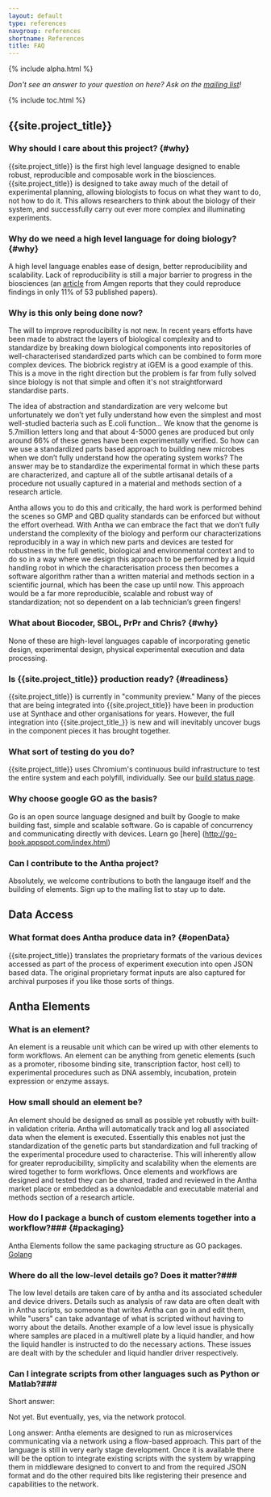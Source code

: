```yaml
---
layout: default
type: references
navgroup: references
shortname: References
title: FAQ
---
```


{% include alpha.html %}

*Don't see an answer to your question on here? Ask on the [mailing list](/discuss.html)!*

{% include toc.html %}

## {{site.project_title}}

### Why should I care about this project? {#why}

{{site.project_title}} is the first high level language designed to enable robust, reproducible and composable work in the biosciences. {{site.project_title}} is designed to take away much of the detail of experimental planning, allowing biologists to focus on what they want to do, not how to do it.  This allows researchers to think about the biology of their system, and successfully carry out ever more complex and illuminating experiments.

### Why do we need a high level language for doing biology? {#why}

A high level language enables ease of design, better reproducibility and scalability. Lack of reproducibility is still a major barrier to progress in the biosciences (an [article](http://www.nature.com/nature/journal/v483/n7391/full/483531a.html) from Amgen reports that they could reproduce findings in only 11% of 53 published papers). 

### Why is this only being done now?
The will to improve reproducibility is not new. In recent years efforts have been made to abstract the layers of biological complexity and to standardize by breaking down biological components into repositories of well-characterised standardized parts which can be combined to form more complex devices. The biobrick registry at iGEM is a good example of this. This is a move in the right direction but the problem is far from fully solved since biology is not that simple and often it's not straightforward standardise parts.

The idea of abstraction and standardization are very welcome but unfortunately we don’t yet fully understand how even the simplest and most well-studied bacteria such as E.coli function… We know that the genome is 5.7million letters long and that about 4-5000 genes are produced but only around 66% of these genes have been experimentally verified. So how can we use a standardized parts based approach to building new microbes when we don’t fully understand how the operating system works? The answer may be to standardize the experimental format in which these parts are characterized, and capture all of the subtle artisanal details of a procedure not usually captured in a material and methods section of a research article.

Antha allows you to do this and critically, the hard work is performed behind the scenes so GMP and QBD quality standards can be enforced but without the effort overhead. With Antha we can embrace the fact that we don’t fully understand the complexity of the biology and perform our characterizations reproducibly in a way in which new parts and devices are tested for robustness in the full genetic, biological and environmental context and to do so in a way where we design this approach to be performed by a liquid handling robot in which the characterisation process then becomes a software algorithm rather than a written material and methods section in a scientific journal, which has been the case up until now.  This approach would be a far more reproducible, scalable and robust way of standardization; not so dependent on a lab technician’s green fingers!

### What about Biocoder, SBOL, PrPr and Chris? {#why}

None of these are high-level languages capable of incorporating genetic design, experimental design, physical experimental execution and data processing.

### Is {{site.project_title}} production ready? {#readiness}

{{site.project_title}} is currently in "community preview." Many of the pieces that are being integrated into {{site.project_title}} have been in production use at Synthace and other organisations for years. However, the full integration into {{site.project_title_}} is new and will inevitably uncover bugs in the component pieces it has brought together.

### What sort of testing do you do?

{{site.project_title}} uses Chromium's continuous build infrastructure to test
the entire system and each polyfill, individually. See our [build status page](/build/).

### Why choose google GO as the basis?

Go is an open source language designed and built by Google to make building fast, simple and scalable software. Go is capable of concurrency and communicating directly with devices. Learn go [here] (http://go-book.appspot.com/index.html)

### Can I contribute to the Antha project?
Absolutely, we welcome contributions to both the langauge itself and the building of elements. Sign up to the mailing list to stay up to date. 

## Data Access

### What format does Antha produce data in? {#openData}

{{site.project_title}} translates the proprietary formats of the various devices accessed as part of the process of 
experiment execution into open JSON based data. The original proprietary format inputs are also captured for archival purposes if you like those sorts of things.

## Antha Elements

### What is an element? 

An element is a reusable unit which can be wired up with other elements to form workflows. An element can be anything from genetic elements (such as a promoter, ribosome binding site, transcription factor, host cell) to experimental procedures such as DNA assembly, incubation, protein expression or enzyme assays. 

### How small should an element be?

An element should be designed as small as possible yet robustly with built-in validation criteria. Antha will automatically track and log all associated data when the element is executed. Essentially this enables not just the standardization of the genetic parts but standardization and full tracking of the experimental procedure used to characterise. This will inherently allow for greater reproducibility, simplicity and scalability when the elements are wired together to form workflows. Once elements and workflows are designed and tested they can be shared, traded and reviewed in the Antha market place or embedded as a downloadable and executable material and methods section of a research article.

### How do I package a bunch of custom elements together into a workflow?### {#packaging}

Antha Elements follow the same packaging structure as GO packages. [Golang](https://code.google.com/p/go-wiki/wiki/PackagePublishing)

### Where do all the low-level details go? Does it matter?###
The low level details are taken care of by antha and its associated scheduler and device drivers.  Details such as analysis of raw data are often dealt with in Antha scripts, so someone that writes Antha can go in and edit them, while "users" can take advantage of what is scripted without having to worry about the details.  Another example of a low level issue is physically where samples are placed in a multiwell plate by a liquid handler, and how the liquid handler is instructed to do the necessary actions.  These issues are dealt with by the scheduler and liquid handler driver respectively.

### Can I integrate scripts from other languages such as Python or Matlab?###

Short answer:

Not yet. But eventually, yes, via the network protocol.

Long answer:
Antha elements are designed to run as microservices communicating via a network using a flow-based approach.
This part of the language is still in very early stage development. Once it is available there will be the option
to integrate existing scripts with the system by wrapping them in middleware designed to convert to and from the
required JSON format and do the other required bits like registering their presence and capabilities to the network.

